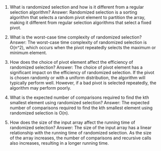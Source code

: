 1. What is randomized selection and how is it different from a regular selection algorithm? 
Answer: Randomized selection is a sorting algorithm that selects a random pivot element to partition the array, making it different from regular selection algorithms that select a fixed pivot.

2. What is the worst-case time complexity of randomized selection? 
Answer: The worst-case time complexity of randomized selection is O(n^2), which occurs when the pivot repeatedly selects the maximum or minimum element.

3. How does the choice of pivot element affect the efficiency of randomized selection? 
Answer: The choice of pivot element has a significant impact on the efficiency of randomized selection. If the pivot is chosen randomly or with a uniform distribution, the algorithm will typically perform well. However, if a bad pivot is selected repeatedly, the algorithm may perform poorly.

4. What is the expected number of comparisons required to find the kth smallest element using randomized selection? 
Answer: The expected number of comparisons required to find the kth smallest element using randomized selection is O(n).

5. How does the size of the input array affect the running time of randomized selection? 
Answer: The size of the input array has a linear relationship with the running time of randomized selection. As the size of the array increases, the number of comparisons and recursive calls also increases, resulting in a longer running time.